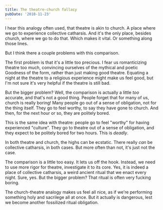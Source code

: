 ```yaml
---
title: The theatre-church fallacy
pubDate: '2018-11-23'
---
```


I hear this analogy often used, that theatre is akin to church. A place where we go to experience collective catharsis. And it's the only place, besides church, where we go to do that. Which makes it vital. Or something along those lines.

But I think there a couple problems with this comparison.

The first problem is that it's a little too precious. I fear us romanticizing theatre too much, convincing ourselves of the mythical and poetic Goodness of the form, rather than just making good theatre. Equating a night at the theatre to a religious experience might make us feel good, but I'm not sure it's very helpful if the theatre is still bad.

But the bigger problem? Well, the comparison is actually a little _too_ accurate, and that's not a good thing. People forget that for many of us, church is really boring! Many people go out of a sense of obligation, not for the thing itself. They go to feel worthy, to say they have gone to church. And then, for the next hour or so, they are politely bored.

This is the same idea with theatre: people go to feel "worthy" for having experienced "culture". They go to theatre out of a sense of obligation, and they expect to be politely bored for two hours. This is _deadly_.

In both theatre and church, the highs can be ecstatic. There really _can_ be collective catharsis, in both cases. But more often than not, it's just not the case.

The comparison is a little too easy. It lets us off the hook. Instead, we need to use more rigor for theatre, investigate it to its core. Yes, it is indeed a place of collective catharsis, a weird ancient ritual that we enact every night. Sure, yes. But the bigger problem? That ritual is often very fucking boring.

The church-theatre analogy makes us feel all nice, as if we're performing something holy and sacrilege all at once. But it actually is dangerous, lest we become another fossilized ritual obligation.

